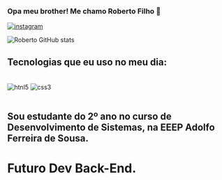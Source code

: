 ### Opa meu brother! Me chamo Roberto Filho 👾
[![instagram](https://img.shields.io/badge/Instagram-E4405F?style=for-the-badge&logo=instagram&logoColor=white)](https://instagram.com/roberto_filho197)

![Roberto GitHub stats](https://github-readme-stats.vercel.app/api?username=RobertoTheDev&show_icons=true&theme=dracula)

## Tecnologias que eu uso no meu dia: 

<div style="display: inline_block"><br/>
 <img align="center" alt="htnl5" src="https://img.shields.io/badge/HTML5-E34F26?style=for-the-badge&logo=html5&logoColor=white"/>
 <img align="center" alt="css3" src="https://img.shields.io/badge/CSS3-1572B6?style=for-the-badge&logo=css3&logoColor=white"/>
 
</div><br>

## Sou estudante do 2º ano no curso de Desenvolvimento de Sistemas, na EEEP Adolfo Ferreira de Sousa.

# Futuro Dev Back-End.
